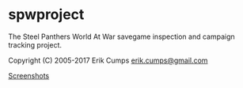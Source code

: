 # spwproject
The Steel Panthers World At War savegame inspection and campaign tracking project.

Copyright (C) 2005-2017 Erik Cumps <erik.cumps@gmail.com>

[Screenshots](info/screenshots/LIST.md)

